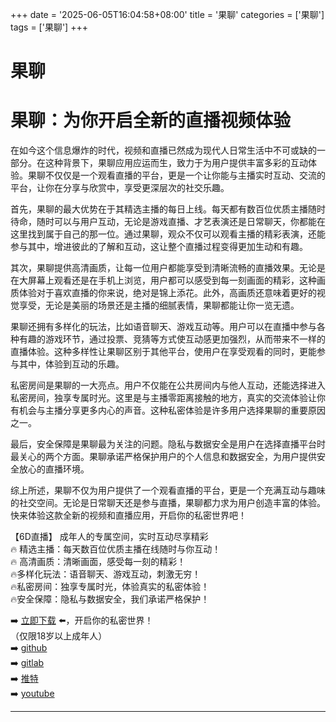+++
date = '2025-06-05T16:04:58+08:00'
title = '果聊'
categories = ['果聊']
tags = ['果聊']
+++

# 果聊

# 果聊：为你开启全新的直播视频体验

在如今这个信息爆炸的时代，视频和直播已然成为现代人日常生活中不可或缺的一部分。在这种背景下，果聊应用应运而生，致力于为用户提供丰富多彩的互动体验。果聊不仅仅是一个观看直播的平台，更是一个让你能与主播实时互动、交流的平台，让你在分享与欣赏中，享受更深层次的社交乐趣。

首先，果聊的最大优势在于其精选主播的每日上线。每天都有数百位优质主播随时待命，随时可以与用户互动，无论是游戏直播、才艺表演还是日常聊天，你都能在这里找到属于自己的那一位。通过果聊，观众不仅可以观看主播的精彩表演，还能参与其中，增进彼此的了解和互动，这让整个直播过程变得更加生动和有趣。

其次，果聊提供高清画质，让每一位用户都能享受到清晰流畅的直播效果。无论是在大屏幕上观看还是在手机上浏览，用户都可以感受到每一刻画面的精彩，这种画质体验对于喜欢直播的你来说，绝对是锦上添花。此外，高画质还意味着更好的视觉享受，无论是美丽的场景还是主播的细腻表情，果聊都能让你一览无遗。

果聊还拥有多样化的玩法，比如语音聊天、游戏互动等。用户可以在直播中参与各种有趣的游戏环节，通过投票、竞猜等方式使互动感更加强烈，从而带来不一样的直播体验。这种多样性让果聊区别于其他平台，使用户在享受观看的同时，更能参与其中，体验到互动的乐趣。

私密房间是果聊的一大亮点。用户不仅能在公共房间内与他人互动，还能选择进入私密房间，独享专属时光。这里是与主播零距离接触的地方，真实的交流体验让你有机会与主播分享更多内心的声音。这种私密体验是许多用户选择果聊的重要原因之一。

最后，安全保障是果聊最为关注的问题。隐私与数据安全是用户在选择直播平台时最关心的两个方面。果聊承诺严格保护用户的个人信息和数据安全，为用户提供安全放心的直播环境。

综上所述，果聊不仅为用户提供了一个观看直播的平台，更是一个充满互动与趣味的社交空间。无论是日常聊天还是参与直播，果聊都力求为用户创造丰富的体验。快来体验这款全新的视频和直播应用，开启你的私密世界吧！

【6D直播】
成年人的专属空间，实时互动尽享精彩  
🔥 精选主播：每天数百位优质主播在线随时与你互动！  
🔥 高清画质：清晰画面，感受每一刻的精彩！  
🔥多样化玩法：语音聊天、游戏互动，刺激无穷！  
🔥私密房间：独享专属时光，体验真实的私密体验！  
🔥安全保障：隐私与数据安全，我们承诺严格保护！  

➡️ [立即下载](https://down123.s3.ap-east-1.amazonaws.com/down/down.html?channelCode=blog) ⬅️，开启你的私密世界！  
（仅限18岁以上成年人）  
➡️ [github](https://aldult-live.github.io/)  
➡️ [gitlab](https://seo-09598d.gitlab.io/)  
➡️ [推特](https://x.com/wegame33)  
➡️ [youtube](https://www.youtube.com/@6Dlive)  

---
